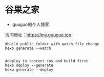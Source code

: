 # 谷果之家  
- guuguo的个人博客

访问地址：https://my.guuguo.top

```shell
#build public folder with watch file change 
hexo generate --watch


#deploy to tencent cos and build first
hexo deploy --generate
hexo generate --deploy
```

